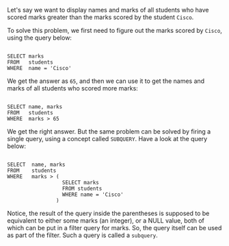 Let's say we want to display names and marks of all students who have scored marks greater than the marks scored by the student `Cisco`.

To solve this problem, we first need to figure out the marks scored by `Cisco`, using the query below:

<Editor lang="sql" dbName="students2-v3.db">
<code>
SELECT marks
FROM   students
WHERE  name = 'Cisco'
</code>
</Editor>

We get the answer as `65`, and then we can use it to get the names and marks of all students who scored more marks:

<Editor lang="sql" dbName="students2-v3.db">
<code>
SELECT name, marks
FROM   students
WHERE  marks > 65
</code>
</Editor>

We get the right answer. But the same problem can be solved by firing a single query, using a concept called `SUBQUERY`. Have a look at the query below:

<Editor lang="sql" dbName="students2-v3.db">
<code>
SELECT  name, marks
FROM    students
WHERE   marks > (
                  SELECT marks
                  FROM students
                  WHERE name = 'Cisco'
                )
</code>
</Editor>

Notice, the result of the query inside the parentheses is supposed to be equivalent to either some marks (an integer), or a NULL value, both of which can be put in a filter query for marks. So, the query itself can be used as part of the filter. Such a query is called a `subquery`.